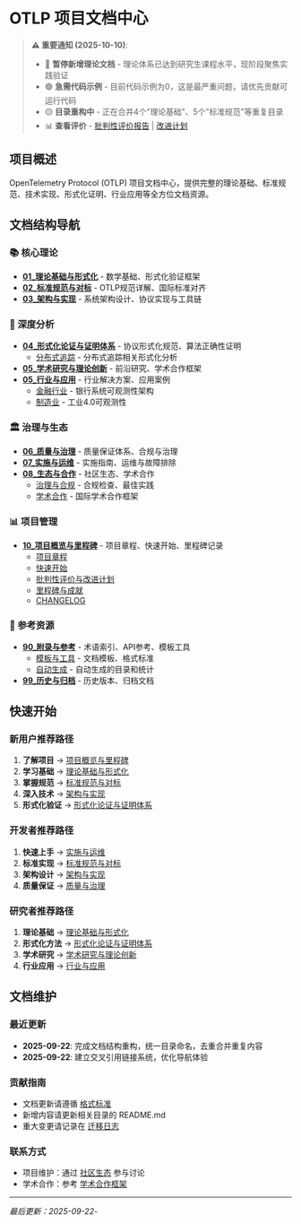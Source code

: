 # OTLP 项目文档中心

> **⚠️ 重要通知 (2025-10-10)**:
>
> - 🔴 **暂停新增理论文档** - 理论体系已达到研究生课程水平，现阶段聚焦实践验证
> - 🟢 **急需代码示例** - 目前代码示例为0，这是最严重问题，请优先贡献可运行代码
> - 🟡 **目录重构中** - 正在合并4个"理论基础"、5个"标准规范"等重复目录
> - 📊 **查看评价** - [批判性评价报告](批判性评价-执行摘要_2025_10_10.md) | [改进计划](可持续改进与中断恢复计划_2025_10_10.md)

## 项目概述

OpenTelemetry Protocol (OTLP) 项目文档中心，提供完整的理论基础、标准规范、技术实现、形式化证明、行业应用等全方位文档资源。

## 文档结构导航

### 📚 核心理论

- **[01_理论基础与形式化](01_理论基础与形式化/)** - 数学基础、形式化验证框架
- **[02_标准规范与对标](02_标准规范与对标/)** - OTLP规范详解、国际标准对齐
- **[03_架构与实现](03_架构与实现/)** - 系统架构设计、协议实现与工具链

### 🔬 深度分析

- **[04_形式化论证与证明体系](04_形式化论证与证明体系/)** - 协议形式化规范、算法正确性证明
  - [分布式追踪](04_形式化论证与证明体系/分布式追踪/) - 分布式追踪相关形式化分析
- **[05_学术研究与理论创新](05_学术研究与理论创新/)** - 前沿研究、学术合作框架
- **[05_行业与应用](05_行业与应用/)** - 行业解决方案、应用案例
  - [金融行业](05_行业与应用/金融行业/) - 银行系统可观测性架构
  - [制造业](05_行业与应用/制造业/) - 工业4.0可观测性

### 🏛️ 治理与生态

- **[06_质量与治理](06_质量与治理/)** - 质量保证体系、合规与治理
- **[07_实施与运维](07_实施与运维/)** - 实施指南、运维与故障排除
- **[08_生态与合作](08_生态与合作/)** - 社区生态、学术合作
  - [治理与合规](08_生态与合作/治理与合规/) - 合规检查、最佳实践
  - [学术合作](08_生态与合作/学术合作/) - 国际学术合作框架

### 📊 项目管理

- **[10_项目概览与里程碑](10_项目概览与里程碑/)** - 项目章程、快速开始、里程碑记录
  - [项目章程](10_项目概览与里程碑/01_项目章程.md)
  - [快速开始](10_项目概览与里程碑/02_快速开始.md)
  - [批判性评价与改进计划](10_项目概览与里程碑/03_批判性评价与改进计划_2025_10.md)
  - [里程碑与成就](10_项目概览与里程碑/08_里程碑与成就.md)
  - [CHANGELOG](10_项目概览与里程碑/09_CHANGELOG.md)

### 📖 参考资源

- **[90_附录与参考](90_附录与参考/)** - 术语索引、API参考、模板工具
  - [模板与工具](90_附录与参考/模板与工具/) - 文档模板、格式标准
  - [自动生成](90_附录与参考/自动生成/) - 自动生成的目录和统计
- **[99_历史与归档](99_历史与归档/)** - 历史版本、归档文档

## 快速开始

### 新用户推荐路径

1. **了解项目** → [项目概览与里程碑](10_项目概览与里程碑/)
2. **学习基础** → [理论基础与形式化](01_理论基础与形式化/)
3. **掌握规范** → [标准规范与对标](02_标准规范与对标/)
4. **深入技术** → [架构与实现](03_架构与实现/)
5. **形式化验证** → [形式化论证与证明体系](04_形式化论证与证明体系/)

### 开发者推荐路径

1. **快速上手** → [实施与运维](07_实施与运维/)
2. **标准实现** → [标准规范与对标](02_标准规范与对标/)
3. **架构设计** → [架构与实现](03_架构与实现/)
4. **质量保证** → [质量与治理](06_质量与治理/)

### 研究者推荐路径

1. **理论基础** → [理论基础与形式化](01_理论基础与形式化/)
2. **形式化方法** → [形式化论证与证明体系](04_形式化论证与证明体系/)
3. **学术研究** → [学术研究与理论创新](05_学术研究与理论创新/)
4. **行业应用** → [行业与应用](05_行业与应用/)

## 文档维护

### 最近更新

- **2025-09-22**: 完成文档结构重构，统一目录命名，去重合并重复内容
- **2025-09-22**: 建立交叉引用链接系统，优化导航体验

### 贡献指南

- 文档更新请遵循 [格式标准](90_附录与参考/模板与工具/)
- 新增内容请更新相关目录的 README.md
- 重大变更请记录在 [迁移日志](ZZ_重构/迁移日志.md)

### 联系方式

- 项目维护：通过 [社区生态](08_生态与合作/) 参与讨论
- 学术合作：参考 [学术合作框架](08_生态与合作/学术合作/)

---
*最后更新：2025-09-22*-
